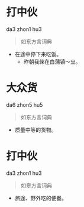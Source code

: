 # 打中伙
da3 zhon1 hu3
> 如东方言词典
- 在途中停下来吃饭。
  - 昨朝我俫在白蒲镇～㞢。

# 大众货
da6 zhon5 hu5
> 如东方言词典
- 质量中等的货物。

# 打中伙
da3 zhon1 hu3
> 如皋方言词典
- 旅途、野外吃的便餐。
